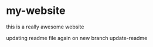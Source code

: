# my-website

this is a really awesome website


updating readme file again on new branch update-readme
